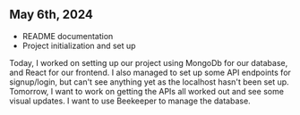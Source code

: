 ## May 6th, 2024

- README documentation
- Project initialization and set up

Today, I worked on setting up our project using MongoDb for our database, and React for our frontend. I also managed to set up some API endpoints for signup/login, but can't see anything yet as the localhost hasn't been set up. Tomorrow, I want to work on getting the APIs all worked out and see some visual updates. I want to use Beekeeper to manage the database.
